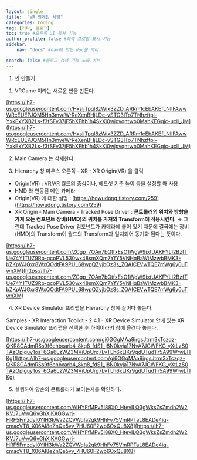 ```yaml
---
layout: single
title:  "VR 인게임 세팅"
categories: Coding
tag: [기타, 블로그]
toc: true #오른쪽 UI 목차 기능
author_profile: false #좌측 프로필 표시 기능
sidebar:
    nav: "docs" #nav에 있는 doc를 의미

search: false #블로그 검색 기능 노출 여부
---
```




1. 씬 만들기

1) VRGame 이라는 새로운 씬을 만든다.

[https://lh7-us.googleusercontent.com/HxsljTpql8zWix3ZZD_ARRm1cEbAKEfLNlIFAwwWRcEUEPJQM5Hn3mveWrReXenBHjLDc-vSTG3ITo7TNhzftpi-YxkExYXB2Ls-f3fSFv37jF5hXFhb1h4SkXi0wjpvqntwb0MahKEGqjc-ucll_JM](https://lh7-us.googleusercontent.com/HxsljTpql8zWix3ZZD_ARRm1cEbAKEfLNlIFAwwWRcEUEPJQM5Hn3mveWrReXenBHjLDc-vSTG3ITo7TNhzftpi-YxkExYXB2Ls-f3fSFv37jF5hXFhb1h4SkXi0wjpvqntwb0MahKEGqjc-ucll_JM)

2) Main Camera 는 삭제한다.

3) Hierarchy 창 마우스 오른쪽 - XR - XR Origin(VR) 을 클릭

- Origin(VR) : VR/AR 월드의 중심이나, 헤드셋 기준 높이 등을 설정할 때 사용
- HMD 와 연동된 메인 카메라
- Origin(VR) 에 대한 설명 : [https://howudong.tistory.com/259](https://howudong.tistory.com/259)
- XR Origin - Main Camera - Tracked Pose Driver : **콘트롤러의 위치와 방향을 가져 오는 컴포넌트 장비(HMD)의 위치를 가져와 Transform에 적용시킨다**. → 그런데 Tracked Pose Driver 컴포넌트가 카메라에 붙어 있기 때문에 결국에는 장비(HMD)의 Transform이 월드의 Transform과 일치되어 동기화 된다는 뜻이다.

[https://lh7-us.googleusercontent.com/ZCgp_7OAn7bQtfxEsO1WgW9ixtUAKFYLI2BzfTUe74Y1TUZ9Rb-qcoPVL530wx48smXQm7YfY5VNHqBaWiMzwbBMK3-bZKpWJGxr8WxQOdtFA9PUL68wpQZyjbOz3s_ZQAICEVwTQE7mWg6y0uTwnXM](https://lh7-us.googleusercontent.com/ZCgp_7OAn7bQtfxEsO1WgW9ixtUAKFYLI2BzfTUe74Y1TUZ9Rb-qcoPVL530wx48smXQm7YfY5VNHqBaWiMzwbBMK3-bZKpWJGxr8WxQOdtFA9PUL68wpQZyjbOz3s_ZQAICEVwTQE7mWg6y0uTwnXM)

4) XR Device Simulator 프리펩을 Hierarchy 창에 끌어다 놓는다.

Samples - XR Interaction Toolkit - 2.4.1 - XR Device Simulator 안에 있는 XR Device Simulator 프리펩을 선택한 후 하이어라키 창에 올려다 놓는다.

[https://lh7-us.googleusercontent.com/gi6GGgMAa9irgsJtrm3xTczqz-QKR8GAdmRSs9f6ehbxarb4_8kq8_fdS1_j8N0kvja17NvA7JGWFKG_yXtLzS0TAzOplguy1osT6Ga6LzWZ3MViUpUrg7LvTLh6xLlKr9gdUTud1Ir5A99WrwLTlKg](https://lh7-us.googleusercontent.com/gi6GGgMAa9irgsJtrm3xTczqz-QKR8GAdmRSs9f6ehbxarb4_8kq8_fdS1_j8N0kvja17NvA7JGWFKG_yXtLzS0TAzOplguy1osT6Ga6LzWZ3MViUpUrg7LvTLh6xLlKr9gdUTud1Ir5A99WrwLTlKg)

5) 실행하여 양손의 콘트롤러가 보이는지를 확인하다.

[https://lh7-us.googleusercontent.com/AlHYFfMPv5I88X0_HtevILQ3gWksZsZmdh2W2KVJ7uVwQ6vGhXjKAGGwrj-HRF5FmzdyI0YIH3kWa2ZQVWqIa2gk9HhFv75VmRPTaL8EADe4iq-cmacVT8_X06AI8eZnQe5vy_7HU60F2wb6OxQu8X8](https://lh7-us.googleusercontent.com/AlHYFfMPv5I88X0_HtevILQ3gWksZsZmdh2W2KVJ7uVwQ6vGhXjKAGGwrj-HRF5FmzdyI0YIH3kWa2ZQVWqIa2gk9HhFv75VmRPTaL8EADe4iq-cmacVT8_X06AI8eZnQe5vy_7HU60F2wb6OxQu8X8)
